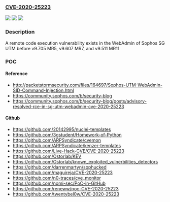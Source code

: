 ### [CVE-2020-25223](https://cve.mitre.org/cgi-bin/cvename.cgi?name=CVE-2020-25223)
![](https://img.shields.io/static/v1?label=Product&message=n%2Fa&color=blue)
![](https://img.shields.io/static/v1?label=Version&message=n%2Fa&color=blue)
![](https://img.shields.io/static/v1?label=Vulnerability&message=n%2Fa&color=brighgreen)

### Description

A remote code execution vulnerability exists in the WebAdmin of Sophos SG UTM before v9.705 MR5, v9.607 MR7, and v9.511 MR11

### POC

#### Reference
- http://packetstormsecurity.com/files/164697/Sophos-UTM-WebAdmin-SID-Command-Injection.html
- https://community.sophos.com/b/security-blog
- https://community.sophos.com/b/security-blog/posts/advisory-resolved-rce-in-sg-utm-webadmin-cve-2020-25223

#### Github
- https://github.com/20142995/nuclei-templates
- https://github.com/3gstudent/Homework-of-Python
- https://github.com/ARPSyndicate/cvemon
- https://github.com/ARPSyndicate/kenzer-templates
- https://github.com/Live-Hack-CVE/CVE-2020-25223
- https://github.com/Ostorlab/KEV
- https://github.com/Ostorlab/known_exploited_vulnerbilities_detectors
- https://github.com/darrenmartyn/sophucked
- https://github.com/maguireja/CVE-2020-25223
- https://github.com/n0-traces/cve_monitor
- https://github.com/nomi-sec/PoC-in-GitHub
- https://github.com/reneww/poc-CVE-2020-25223
- https://github.com/twentybel0w/CVE-2020-25223

